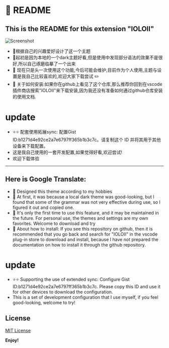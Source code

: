 # :rocket: README
## This is the README for this extension "IOLOII"

![Screenshot](https://ioloii.com/img/screenshot.png)

* :balloon: ​根据自己的兴趣爱好设计了这一个主题
* :balloon: ​起初是因为本地的一个dark主题好看,但是使用中发现部分语法的效果不是很好,所以自己琢磨临摹了一个出来
* :balloon: 现在只是头一次使用这个功能,今后可能会维护,目前作为个人使用,主题与设置是我自己比较喜欢的,欢迎大家下载尝试 :pencil2:
* :balloon: 关于如何安装:如果你在github上看见了这个仓库,那么推荐你回到在vscode插件商店搜索"IOLOII"来下载安装,因为我还没有准备如何通过github仓库安装的使用文档.

# update
* :star::star: 配套使用拓展sync: 配置Gist ID:b1271d4e92ce2a7e6797ff365b1b3c7c。请复制这个 ID 并将其用于其他设备来下载配置。
* 这是我自己使用的一套开发配置,如果觉得好看,欢迎尝试!
* 欢迎下载体验

---
## Here is Google Translate:

* :lemon: ​Designed this theme according to my hobbies
* :lemon: ​At first, it was because a local dark theme was good-looking, but I found that some of the grammar was not very effective during use, so I figured it out and copied one.
* :lemon: ​It's only the first time to use this feature, and it may be maintained in the future. For personal use, the themes and settings are my own favorites. Welcome to download and try
* :lemon: ​About how to install: If you see this repository on github, then it is recommended that you go back and search for "IOLOII" in the vscode plug-in store to download and install, because I have not prepared the documentation on how to install it through the github repository.

# update
* :star::star: Supporting the use of extended sync: Configure Gist ID:b1271d4e92ce2a7e6797ff365b1b3c7c. Please copy this ID and use it for other devices to download the configuration.
* This is a set of development configuration that I use myself, if you feel good-looking, welcome to try!

## License

[MIT License](https://github.com/IOLOII/IOLOII-vscode-theme/blob/master/LICENSE)


**Enjoy!**
